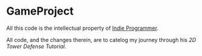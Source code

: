 # GameProject

All this code is the intellectual property of [Indie Programmer](https://www.youtube.com/user/IndieProgrammer "Indie Programmer YouTube channel").

All code, and the changes therein, are to catelog my journey through his *2D Tower Defense Tutorial*.
